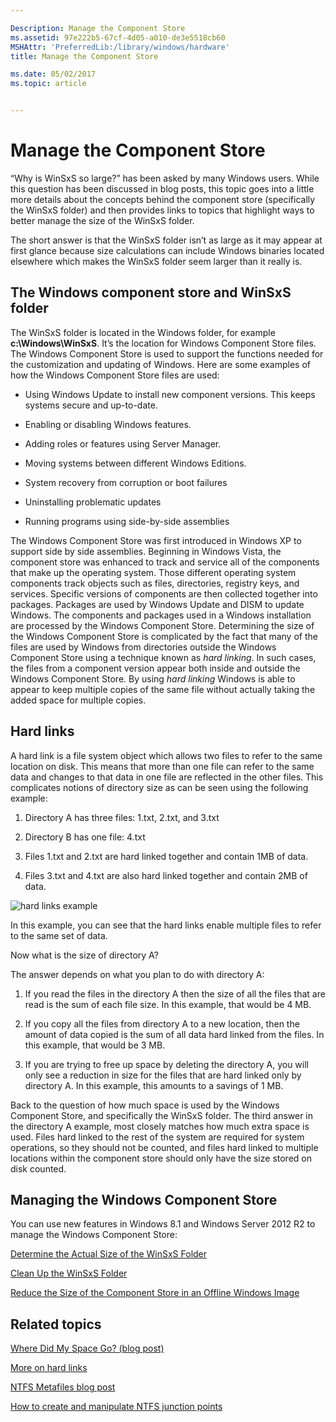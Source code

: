 ```yaml
---

Description: Manage the Component Store
ms.assetid: 97e222b5-67cf-4d05-a010-de3e5518cb60
MSHAttr: 'PreferredLib:/library/windows/hardware'
title: Manage the Component Store

ms.date: 05/02/2017
ms.topic: article


---
```


# Manage the Component Store


“Why is WinSxS so large?” has been asked by many Windows users. While this question has been discussed in blog posts, this topic goes into a little more details about the concepts behind the component store (specifically the WinSxS folder) and then provides links to topics that highlight ways to better manage the size of the WinSxS folder.

The short answer is that the WinSxS folder isn’t as large as it may appear at first glance because size calculations can include Windows binaries located elsewhere which makes the WinSxS folder seem larger than it really is.

## <span id="The_Windows_component_store_and_WinSxS_folder"></span><span id="the_windows_component_store_and_winsxs_folder"></span><span id="THE_WINDOWS_COMPONENT_STORE_AND_WINSXS_FOLDER"></span>The Windows component store and WinSxS folder


The WinSxS folder is located in the Windows folder, for example **c:\\Windows\\WinSxS**. It’s the location for Windows Component Store files. The Windows Component Store is used to support the functions needed for the customization and updating of Windows. Here are some examples of how the Windows Component Store files are used:

-   Using Windows Update to install new component versions. This keeps systems secure and up-to-date.

-   Enabling or disabling Windows features.

-   Adding roles or features using Server Manager.

-   Moving systems between different Windows Editions.

-   System recovery from corruption or boot failures

-   Uninstalling problematic updates

-   Running programs using side-by-side assemblies

The Windows Component Store was first introduced in Windows XP to support side by side assemblies. Beginning in Windows Vista, the component store was enhanced to track and service all of the components that make up the operating system. Those different operating system components track objects such as files, directories, registry keys, and services. Specific versions of components are then collected together into packages. Packages are used by Windows Update and DISM to update Windows. The components and packages used in a Windows installation are processed by the Windows Component Store. Determining the size of the Windows Component Store is complicated by the fact that many of the files are used by Windows from directories outside the Windows Component Store using a technique known as *hard linking*. In such cases, the files from a component version appear both inside and outside the Windows Component Store. By using *hard linking* Windows is able to appear to keep multiple copies of the same file without actually taking the added space for multiple copies.

## <span id="Hard_links"></span><span id="hard_links"></span><span id="HARD_LINKS"></span>Hard links


A hard link is a file system object which allows two files to refer to the same location on disk. This means that more than one file can refer to the same data and changes to that data in one file are reflected in the other files. This complicates notions of directory size as can be seen using the following example:

1.  Directory A has three files: 1.txt, 2.txt, and 3.txt

2.  Directory B has one file: 4.txt

3.  Files 1.txt and 2.txt are hard linked together and contain 1MB of data.

4.  Files 3.txt and 4.txt are also hard linked together and contain 2MB of data.

![hard links example](images/dep-adk-winb-dism-winsxs-hardlinks.jpg)

In this example, you can see that the hard links enable multiple files to refer to the same set of data.

Now what is the size of directory A?

The answer depends on what you plan to do with directory A:

1.  If you read the files in the directory A then the size of all the files that are read is the sum of each file size. In this example, that would be 4 MB.

2.  If you copy all the files from directory A to a new location, then the amount of data copied is the sum of all data hard linked from the files. In this example, that would be 3 MB.

3.  If you are trying to free up space by deleting the directory A, you will only see a reduction in size for the files that are hard linked only by directory A. In this example, this amounts to a savings of 1 MB.

Back to the question of how much space is used by the Windows Component Store, and specifically the WinSxS folder. The third answer in the directory A example, most closely matches how much extra space is used. Files hard linked to the rest of the system are required for system operations, so they should not be counted, and files hard linked to multiple locations within the component store should only have the size stored on disk counted.

## <span id="Managing_the_Windows_Component_Store"></span><span id="managing_the_windows_component_store"></span><span id="MANAGING_THE_WINDOWS_COMPONENT_STORE"></span>Managing the Windows Component Store


You can use new features in Windows 8.1 and Windows Server 2012 R2 to manage the Windows Component Store:

[Determine the Actual Size of the WinSxS Folder](determine-the-actual-size-of-the-winsxs-folder.md)

[Clean Up the WinSxS Folder](clean-up-the-winsxs-folder.md)

[Reduce the Size of the Component Store in an Offline Windows Image](reduce-the-size-of-the-component-store-in-an-offline-windows-image.md)

## <span id="related_topics"></span>Related topics


[Where Did My Space Go? (blog post)](http://blogs.technet.com/b/askcore/archive/2013/03/01/where-did-my-space-go.aspx)

[More on hard links](http://blogs.technet.com/b/joscon/archive/2011/08/26/more-on-hard-links.aspx)

[NTFS Metafiles blog post](http://blogs.technet.com/b/askcore/archive/2009/12/30/ntfs-metafiles.aspx)

[How to create and manipulate NTFS junction points](http://support.microsoft.com/kb/205524)

 

 






